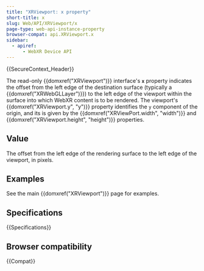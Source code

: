 ```yaml
---
title: "XRViewport: x property"
short-title: x
slug: Web/API/XRViewport/x
page-type: web-api-instance-property
browser-compat: api.XRViewport.x
sidebar:
  - apiref:
      - WebXR Device API
---
```


{{SecureContext_Header}}

The read-only {{domxref("XRViewport")}} interface's
**`x`** property indicates the offset from the left edge of
the destination surface (typically a {{domxref("XRWebGLLayer")}}) to the left edge of
the viewport within the surface into which WebXR content is to be rendered. The
viewport's {{domxref("XRViewport.y", "y")}} property identifies the `y`
component of the origin, and its is given by the {{domxref("XRViewPort.width", "width")}}
and {{domxref("XRViewport.height", "height")}} properties.

## Value

The offset from the left edge of the rendering surface to the left edge of the
viewport, in pixels.

## Examples

See the main {{domxref("XRViewport")}} page for examples.

## Specifications

{{Specifications}}

## Browser compatibility

{{Compat}}
